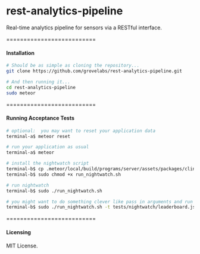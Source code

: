 # rest-analytics-pipeline

Real-time analytics pipeline for sensors via a RESTful interface.  


==========================
#### Installation


````sh
# Should be as simple as cloning the repository...  
git clone https://github.com/grovelabs/rest-analytics-pipeline.git

# And then running it...
cd rest-analytics-pipeline
sudo meteor
````

==========================
#### Running Acceptance Tests

````sh
# optional:  you may want to reset your application data
terminal-a$ meteor reset

# run your application as usual
terminal-a$ meteor

# install the nightwatch script
terminal-b$ cp .meteor/local/build/programs/server/assets/packages/clinical_nightwatch/launch_nightwatch_from_app_root.sh run_nightwatch.sh
terminal-b$ sudo chmod +x run_nightwatch.sh

# run nightwatch 
terminal-b$ sudo ./run_nightwatch.sh

# you might want to do something clever like pass in arguments and run specific tests
terminal-b$ sudo ./run_nightwatch.sh -t tests/nightwatch/leaderboard.js
````

==========================
#### Licensing  

MIT License.
